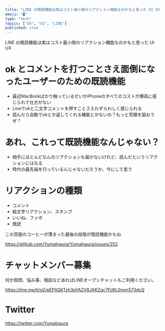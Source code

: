 ```yaml
---
title: "LINE の既読機能は実はコスト最小限のリアクション機能なのかもと思った UI UX"
emoji: "🖥"
type: "tech"
topics: ["UX", "UI", "LINE"]
published: true
---
```


LINE の既読機能は実はコスト最小限のリアクション機能なのかもと思った UI UX

# ok とコメントを打つことさえ面倒になったユーザーのための既読機能

- 最近MacBookばかり触っているせいかiPhoneのすべてのコストが爆高に感じられて仕方がない
- Lineでokと二文字コメントを押すことさえわずらわしく感じられる
- 読んだら自動でokとか返してくれる機能とかないの？もっと究極を狙おうぜ？

# あれ、これって既読機能なんじゃない？

- 相手にほとんどなんのリアクションも届かないけれど、読んだというリアクションにはなる
- 時代の最先端を行っているんじゃないだろうか、今にして思う


# リアクションの種類

- コメント
- 絵文字リアクション、スタンプ
- いいね、ファボ
- 既読

この究極のコーヒーが薄まった最後の段階が既読機能かもね

https://github.com/YumaInaura/YumaInaura/issues/252








<!-- Update From Qiita API -->

# チャットメンバー募集


何か質問、悩み事、相談などあればLINEオープンチャットもご利用ください。

https://line.me/ti/g2/eEPltQ6Tzh3pYAZV8JXKZqc7PJ6L0rpm573dcQ





# Twitter


https://twitter.com/YumaInaura


<!-- Update From Qiita API -->


